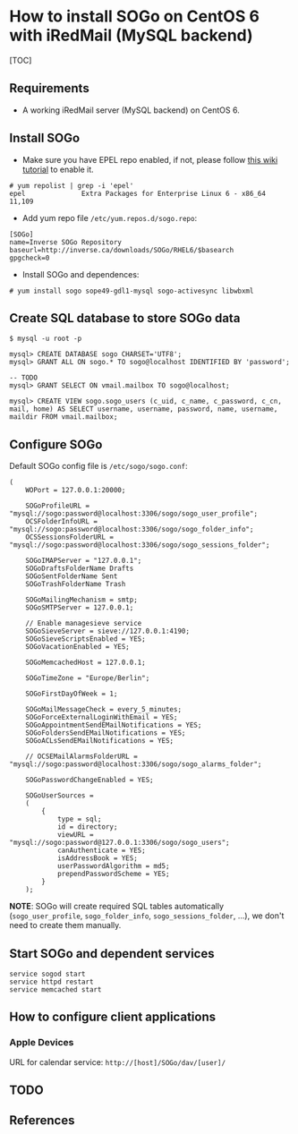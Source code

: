 # How to install SOGo on CentOS 6 with iRedMail (MySQL backend)

[TOC]

## Requirements

* A working iRedMail server (MySQL backend) on CentOS 6.

## Install SOGo

* Make sure you have EPEL repo enabled, if not, please follow [this wiki
tutorial](https://fedoraproject.org/wiki/EPEL#How_can_I_use_these_extra_packages.3F)
to enable it.

```
# yum repolist | grep -i 'epel'
epel              Extra Packages for Enterprise Linux 6 - x86_64          11,109
```

* Add yum repo file `/etc/yum.repos.d/sogo.repo`:

```
[SOGo]
name=Inverse SOGo Repository
baseurl=http://inverse.ca/downloads/SOGo/RHEL6/$basearch
gpgcheck=0
```

* Install SOGo and dependences:

```
# yum install sogo sope49-gdl1-mysql sogo-activesync libwbxml
```

## Create SQL database to store SOGo data

```
$ mysql -u root -p

mysql> CREATE DATABASE sogo CHARSET='UTF8';
mysql> GRANT ALL ON sogo.* TO sogo@localhost IDENTIFIED BY 'password';

-- TODO
mysql> GRANT SELECT ON vmail.mailbox TO sogo@localhost;

mysql> CREATE VIEW sogo.sogo_users (c_uid, c_name, c_password, c_cn, mail, home) AS SELECT username, username, password, name, username, maildir FROM vmail.mailbox;
```

## Configure SOGo

Default SOGo config file is `/etc/sogo/sogo.conf`:

```
(
    WOPort = 127.0.0.1:20000;

    SOGoProfileURL = "mysql://sogo:password@localhost:3306/sogo/sogo_user_profile";
    OCSFolderInfoURL = "mysql://sogo:password@localhost:3306/sogo/sogo_folder_info";
    OCSSessionsFolderURL = "mysql://sogo:password@localhost:3306/sogo/sogo_sessions_folder";

    SOGoIMAPServer = "127.0.0.1";
    SOGoDraftsFolderName Drafts
    SOGoSentFolderName Sent
    SOGoTrashFolderName Trash

    SOGoMailingMechanism = smtp;
    SOGoSMTPServer = 127.0.0.1;

    // Enable managesieve service
    SOGoSieveServer = sieve://127.0.0.1:4190;
    SOGoSieveScriptsEnabled = YES;
    SOGoVacationEnabled = YES;

    SOGoMemcachedHost = 127.0.0.1;

    SOGoTimeZone = "Europe/Berlin";

    SOGoFirstDayOfWeek = 1;

    SOGoMailMessageCheck = every_5_minutes;
    SOGoForceExternalLoginWithEmail = YES;
    SOGoAppointmentSendEMailNotifications = YES;
    SOGoFoldersSendEMailNotifications = YES;
    SOGoACLsSendEMailNotifications = YES;

    // OCSEMailAlarmsFolderURL = "mysql://sogo:password@localhost:3306/sogo/sogo_alarms_folder";

    SOGoPasswordChangeEnabled = YES;

    SOGoUserSources =
    (
        {
            type = sql;
            id = directory;
            viewURL = "mysql://sogo:password@127.0.0.1:3306/sogo/sogo_users";
            canAuthenticate = YES;
            isAddressBook = YES;
            userPasswordAlgorithm = md5;
            prependPasswordScheme = YES;
        }
    );
```

__NOTE__: SOGo will create required SQL tables automatically
(`sogo_user_profile`, `sogo_folder_info`, `sogo_sessions_folder`, ...),  we
don't need to create them manually.

## Start SOGo and dependent services

```
service sogod start
service httpd restart
service memcached start
```

## How to configure client applications

### Apple Devices

URL for calendar service: `http://[host]/SOGo/dav/[user]/`

## TODO

## References

